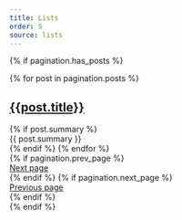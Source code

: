 ```yaml
---
title: Lists
order: 5
source: lists
---
```


{% if pagination.has_posts %}
<section>
    {% for post in pagination.posts %}
		<h1><a href="{{post.url}}">{{post.title}}</a></h1>
		{% if post.summary %}
		<div>{{ post.summary }}</div>
		{% endif %}
    {% endfor %}
</section>
<section>
    {% if pagination.prev_page %}<div class="prev"><a href="{{ pagination.prev_page }}">Next page</a></div>{% endif %}
    {% if pagination.next_page %}<div class="next"><a href="{{ pagination.next_page }}">Previous page</a></div>{% endif %}
</section>
{% endif %}
